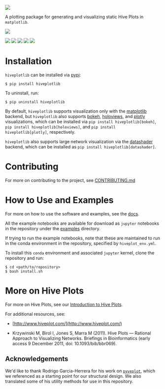 ![](https://hiveplotlib.readthedocs.io/stable/_static/hiveplotlib.svg)

A plotting package for generating and visualizing static Hive Plots in `matplotlib`.

![](https://gitlab.com/geomdata/hiveplotlib/-/raw/22-add-formal-holoviews-support/.gitlab/python_badge.svg)

[![](https://gitlab.com/geomdata/hiveplotlib/-/raw/master/.gitlab/matplotlib_badge.svg)](https://matplotlib.org/)
[![](https://gitlab.com/geomdata/hiveplotlib/-/raw/master/.gitlab/bokeh_badge.svg)](https://docs.bokeh.org/en/latest/)
[![](https://gitlab.com/geomdata/hiveplotlib/-/raw/master/.gitlab/holoviews_badge.svg)](https://holoviews.org/index.html)
[![](https://gitlab.com/geomdata/hiveplotlib/-/raw/master/.gitlab/plotly_badge.svg)](https://plotly.com/python/)
[![](https://gitlab.com/geomdata/hiveplotlib/-/raw/master/.gitlab/datashader_badge.svg)](https://datashader.org/)

# Installation

`hiveplotlib` can be installed via [pypi](https://pypi.org/project/hiveplotlib/):

```
$ pip install hiveplotlib
```

To uninstall, run:

```
$ pip uninstall hiveplotlib
```

By default, `hiveplotlib` supports visualization only with the [matplotlib](https://matplotlib.org/) backend, but
`hiveplotlib` also supports [bokeh](https://docs.bokeh.org/en/latest/), [holoviews](https://holoviews.org/index.html),
and [plotly](https://plotly.com/python/) visualizations, which can be installed via `pip install hiveplotlib[bokeh]`,
`pip install hiveplotlib[holoviews]`, and `pip install hiveplotlib[plotly]`, respectively.

`hiveplotlib` also supports large network visualization via the [datashader](https://datashader.org/) backend,
which can be installed as `pip install hiveplotlib[datashader]`.

# Contributing

For more on contributing to the project, see [CONTRIBUTING.md](https://gitlab.com/geomdata/hiveplotlib/-/blob/master/CONTRIBUTING.md)

# How to Use and Examples

For more on how to use the software and examples, see the
[docs](https://hiveplotlib.readthedocs.io/stable/index.html).

All the example notebooks are available for download as `jupyter` notebooks in the repository under the
[examples](https://gitlab.com/geomdata/hiveplotlib/-/tree/master/examples) directory.

If trying to run the example notebooks, note that these are maintained to run in the conda
environment in the repository, specified by `hiveplot_env.yml`.

To install this `conda` environment and associated `jupyter` kernel, clone the repository and run:

```
$ cd <path/to/repository>
$ bash install.sh
```

# More on Hive Plots

For more on Hive Plots, see our
[Introduction to Hive Plots](https://hiveplotlib.readthedocs.io/stable/introduction_to_hive_plots.html).

For additional resources, see:

- [http://www.hiveplot.com/](http://www.hiveplot.com/)

- Krzywinski M, Birol I, Jones S, Marra M (2011). Hive Plots — Rational Approach to
Visualizing Networks. Briefings in Bioinformatics (early access 9 December 2011,
doi: 10.1093/bib/bbr069).

## Acknowledgements

We'd like to thank Rodrigo Garcia-Herrera for his work on
[`pyveplot`](https://gitlab.com/rgarcia-herrera/pyveplot), which we referenced
as a starting point for our structural design. We also translated some of his utility
methods for use in this repository. 
